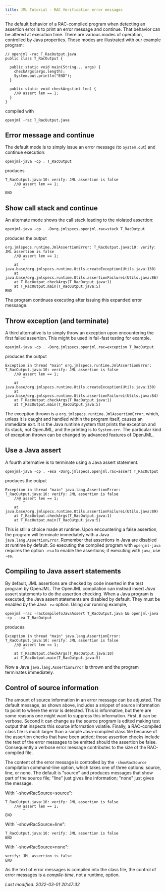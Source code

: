 ```yaml
---
title: JML Tutorial - RAC Verification error messages
---
```


The default behavior of a RAC-compiled program when detecting an assertion error is to print an error message and continue.
That behavior can be altered at execution time. There are various modes of operation, controlled by Java properties.
Those modes are illustrated with our example program:

```
// openjml -rac T_RacOutput.java
public class T_RacOutput {

  public static void main(String... args) {
    checkArgs(args.length);
    System.out.println("END");
  }

  public static void checkArgs(int len) {
    //@ assert len == 1;
  }
}
```
compiled with

`openjml -rac T_RacOutput.java`

## Error message and continue

The default mode is to simply issue an error message (to `System.out`) and continue execution:

`openjml-java -cp . T_RacOutput`

produces

```
T_RacOutput.java:10: verify: JML assertion is false
    //@ assert len == 1;
        ^
END
```

## Show call stack and continue

An alternate mode shows the call stack leading to the violated assertion:

`openjml-java -cp . -Dorg.jmlspecs.openjml.rac=stack T_RacOutput`

produces the output

```
org.jmlspecs.runtime.JmlAssertionError: T_RacOutput.java:10: verify: JML assertion is false
    //@ assert len == 1;
        ^
	at java.base/org.jmlspecs.runtime.Utils.createException(Utils.java:130)
	at java.base/org.jmlspecs.runtime.Utils.assertionFailureL(Utils.java:86)
	at T_RacOutput.checkArgs(T_RacOutput.java:1)
	at T_RacOutput.main(T_RacOutput.java:5)
END
```

The program continues executing after issuing this expanded error messaage.

## Throw exception (and terminate)

A third alternative is to simply throw an exception upon encountering the first failed assertion. This might be used in fail-fast testing for example.

`openjml-java -cp . -Dorg.jmlspecs.openjml.rac=exception T_RacOutput`

produces the output

```
Exception in thread "main" org.jmlspecs.runtime.JmlAssertionError: T_RacOutput.java:10: verify: JML assertion is false
    //@ assert len == 1;
        ^
	at java.base/org.jmlspecs.runtime.Utils.createException(Utils.java:130)
	at java.base/org.jmlspecs.runtime.Utils.assertionFailureL(Utils.java:84)
	at T_RacOutput.checkArgs(T_RacOutput.java:1)
	at T_RacOutput.main(T_RacOutput.java:5)
```

The exception thrown is a `org.jmlspecs.runtime.JmlAssertionError`, which, unless it is caught and handled within the program itself, causes an immediate exit. 
It is the Java runtime system that prints the exception and its stack, not OpenJML, and the printing is to `System.err`.
The particular kind of exception thrown can be changed by advanced features of OpenJML.

## Use a Java assert

A fourth alternative is to terminate using a Java assert statement. 

`openjml-java -cp . -esa -Dorg.jmlspecs.openjml.rac=assert T_RacOutput`

produces the output
```
Exception in thread "main" java.lang.AssertionError: T_RacOutput.java:10: verify: JML assertion is false
    //@ assert len == 1;
        ^
	at java.base/org.jmlspecs.runtime.Utils.assertionFailureL(Utils.java:89)
	at T_RacOutput.checkArgs(T_RacOutput.java:1)
	at T_RacOutput.main(T_RacOutput.java:5)
```
This is still a choice made at runtime. Upon encountering a false assertion, the program will terminate immediately with a Java `java.lang.AssertionError`.
Remember that assertions in Java are disabled at runtime by default. So executing the compiled program with `openjml-java` requires the 
option `-esa` to enable the assertions; if executing with `java`, use `-ea`.

## Compiling to Java assert statements

By default, JML assertions are checked by code inserted in the test program by OpenJML. The OpenJML compilation can instead insert
*Java* assert statements to do the assertion checking. When a Java program is executed, the Java assert statements are disabled by
default.
They must be enabled by the Java `-ea` option.
Using our running example,

`openjml -rac -racCompileToJavaAssert T_RacOutput.java && openjml-java -cp . -ea T_RacOutput`

produces

```
Exception in thread "main" java.lang.AssertionError: T_RacOutput.java:10: verify: JML assertion is false
    //@ assert len == 1;
        ^
	at T_RacOutput.checkArgs(T_RacOutput.java:10)
	at T_RacOutput.main(T_RacOutput.java:5)
```

Now a Java `java.lang.AssertionError` is thrown and the program terminates immediately.
## Control of source information

The amount of source information in an error message can be adjusted. The default message, as shown above, includes a snippet of source information to point to where the error is detected.
This is informative, but there are some reasons one might want to suppress this information. First, it can be verbose. Second it can change as
the source program is edited making test output that inspects this source information volatile. Finally, a RAC-compiled class file is much larger than a simple Java-compiled class file because of the assertion checks that have been added; those assertion checks include the text of the
error messages to be emitted should the assertion be false. Consequently a verbose error message contributes to the size of the 
RAC-compiled file.

The content of the error message is controlled by the `-showRacSource` compilation command-line option, which takes one of
three options: source, line, or none. The default is "source" and produces messages that show part of the source file;
"line" just gives line information; "none" just gives the message.

With `-showRacSource=source":
```
T_RacOutput.java:10: verify: JML assertion is false
    //@ assert len == 1;
        ^
END
```

With `-showRacSource=line":
```
T_RacOutput.java:10: verify: JML assertion is false
END
```

With `-showRacSource=none":
```
verify: JML assertion is false
END
```

As the text of error messages is compiled into the class file, the control of error messages is a *compile-time*, not a runtime, option.


_Last modified: 2022-03-01 20:47:32_
